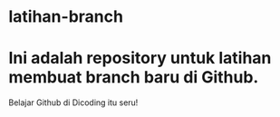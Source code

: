 # latihan-branch
# Ini adalah repository untuk latihan membuat branch baru di Github.
Belajar Github di Dicoding itu seru!
